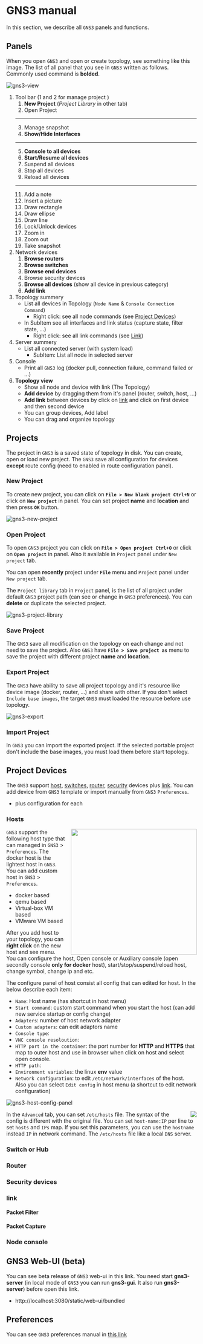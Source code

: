 # GNS3 manual

In this section, we describe all `GNS3` panels and functions.

## Panels

When you open `GNS3` and open or create topology, see something like this image. The list of all panel that you see in `GNS3` written as follows. Commonly used command is **bolded**.

![gns3-view](./img/gns3-view.jpg)

1. Tool bar (1 and 2 for manage project )
    1. **New Project** (*Project Library* in other tab)
    2. Open Project
    ---
    3. Manage snapshot
    4. **Show/Hide Interfaces**
    ---
    5. **Console to all devices**
    7. **Start/Resume all devices**
    8. Suspend all devices
    9. Stop all devices
    10. Reload all devices
    ---
    11. Add a note
    12. Insert a picture
    13. Draw rectangle
    14. Draw ellipse
    15. Draw line
    16. Lock/Unlock devices
    17. Zoom in
    18. Zoom out
    19. Take snapshot
2. Network devices
    1. **Browse routers**
    2. **Browse switches**
    3. **Browse end devices**
    4. Browse security devices
    5. **Browse all devices** (show all device in previous category)
    6. **Add link**
3. Topology summery
    * List all devices in Topology (`Node Name` & `Console Connection Command`)
        * Right click: see all node commands (see [Project Devices](#project-devices))
    * In SubItem see all interfaces and link status (capture state, filter state, ...)
        * Right click: see all link commands (see [Link](#link))
4. Server summery
    * List all connected server (with system load)
        * SubItem: List all node in selected server
5. Console
    * Print all `GNS3` log (docker pull, connection failure, command failed or ...)
6. **Topology view**
    * Show all node and device with link (The Topology)
    * **Add device** by dragging them from it's panel (router, switch, host, ...)
    * **Add link** between devices by click on [link](#link) and click on first device and then second device
    * You can group devices, Add label
    * You can drag and organize topology

## Projects

The project in `GNS3` is a saved state of topology in disk. You can create, open or load new project. The `GNS3` save all configuration for devices **except** route config (need to enabled in route configuration panel).

### New Project

To create new project, you can click on **`File > New blank project Ctrl+N`** or click on **`New project`** in panel.
You can set project **name** and **location** and then press **`OK`** button.

![gns3-new-project](./img/gns3-new-project.jpg)

### Open Project

To open `GNS3` project you can click on **`File > Open project Ctrl+O`** or click on **`Open project`** in panel.
Also it available in `Project` panel under `New project` tab.

You can open **recently** project under **`File`** menu and `Project` panel under `New project` tab.

The `Project library` tab in `Project` panel, is the list of all project under default `GNS3` project path (can see or change in `GNS3` preferences).
You can **delete** or duplicate the selected project.

![gns3-project-library](./img/gns3-project-library.jpg)

### Save Project

The `GNS3` save all modification on the topology on each change and not need to save the project.
Also `GNS3` have **`File > Save project as`** menu to save the project with different project **name** and **location**.

### Export Project

The `GNS3` have ability to save all project topology and it's resource like device image (docker, router, ...) and share with other.
If you don't select `Include base images`, the target `GNS3` must loaded the resource before use topology.

![gns3-export](./img/gns3-export.jpg)

### Import Project

In `GNS3` you can import the exported project. If the selected portable project don't include the base images, you must load them before start topology.

## Project Devices

The `GNS3` support [host](#hosts), [switches](#switch-or-hub), [router](#router), [security](#security-devices) devices plus [link](#link).
You can add device from `GNS3` template or import manually from `GNS3` `Preferences`.

* plus configuration for each

### Hosts

<img style="float: right; margin-left: 10pt; height:250pt;" src="./img/gns3-host-menu.jpg">

`GNS3` support the following host type that can managed in `GNS3` > `Preferences`.
The docker host is the lightest host in `GNS3`.
You can add custom host in `GNS3` > `Preferences`.

* docker based
* qemu based
* Virtual-box VM based
* VMware VM based

After you add host to your topology, you can **right click** on the new host and see menu.
You can configure the host, Open console or Auxiliary console (open secondly console **only for docker** host), start/stop/suspend/reload host, change symbol, change ip and etc.

The configure panel of host consist all config that can edited for host.
In the below describe each item:

* `Name`: Host name (has shortcut in host menu)
* `Start command`: custom start command when you start the host (can add new service startup or config change)
* `Adapters`: number of host network adapter
* `Custom adapters`: can edit adaptors name
* `Console type`:
* `VNC console resoloution`:
* `HTTP port in the container`: the port number for **HTTP** and **HTTPS** that map to outer host and use in browser when click on host and select open console.
* `HTTP path`:
* `Environment variables`: the linux **env** value
* `Network configuration`: to edit `/etc/network/interfaces` of the host. Also you can select `Edit config` in host menu (a shortcut to edit network configuration)

![gns3-host-config-panel](./img/gns3-host-config-panel.jpg)

<img style="float: right; margin-left: 10pt;" src="./img/gns3-host-config-adv.jpg">

In the `Advanced` tab, you can set `/etc/hosts` file. The syntax of the config is different with the original file.
You can set `host-name:IP` per line to set `hosts` and `IPs` map.
If you set this parameters, you can use the `hostname` instead `IP` in network command.
The `/etc/hosts` file like a local `DNS` server.

### Switch or Hub

### Router

### Security devices

### link

#### Packet Filter

#### Packet Capture

### Node console

## GNS3 Web-UI (beta)

You can see beta release of `GNS3` web-ui in this link. You need start **gns3-server** (in local mode of `GNS3` you can run **gns3-gui**. It also run **gns3-server**) before open this link.

* http://localhost:3080/static/web-ui/bundled

## Preferences

You can see `GNS3` preferences manual in [this link](./gns3-setting.md)
